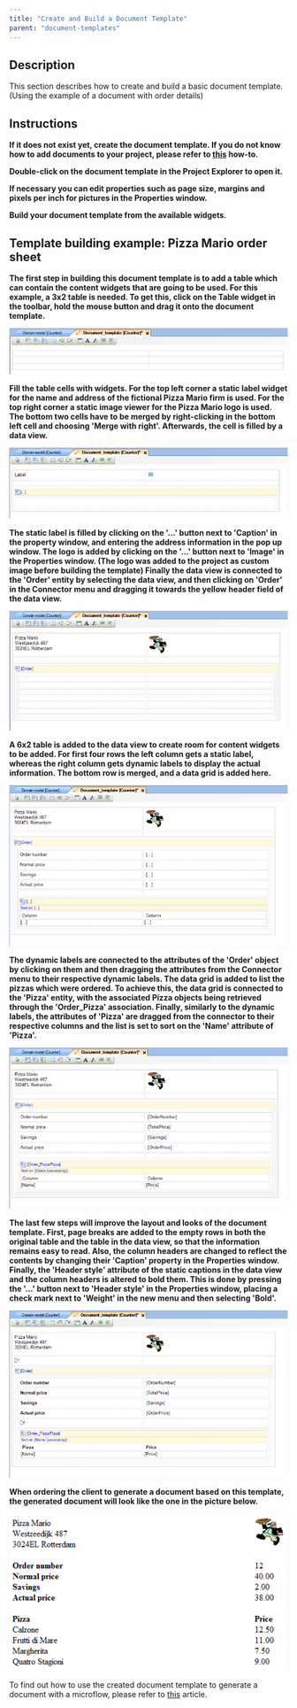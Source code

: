 ```yaml
---
title: "Create and Build a Document Template"
parent: "document-templates"
---
```

## Description

This section describes how to create and build a basic document template. (Using the example of a document with order details)

## Instructions

 **If it does not exist yet, create the document template. If you do not know how to add documents to your project, please refer to [this](add-documents-to-a-module) how-to.**

 **Double-click on the document template in the Project Explorer to open it.**

 **If necessary you can edit properties such as page size, margins and pixels per inch for pictures in the Properties window.**

 **Build your document template from the available widgets.**

## Template building example: Pizza Mario order sheet

 **The first step in building this document template is to add a table which can contain the content widgets that are going to be used. For this example, a 3x2 table is needed. To get this, click on the Table widget in the toolbar, hold the mouse button and drag it onto the document template.**

![](attachments/2621548/2752591.png)

 **Fill the table cells with widgets. For the top left corner a static label widget for the name and address of the fictional Pizza Mario firm is used. For the top right corner a static image viewer for the Pizza Mario logo is used. The bottom two cells have to be merged by right-clicking in the bottom left cell and choosing 'Merge with right'. Afterwards, the cell is filled by a data view.**

![](attachments/2621548/2752590.png)

 **The static label is filled by clicking on the '...' button next to 'Caption' in the property window, and entering the address information in the pop up window. The logo is added by clicking on the '...' button next to 'Image' in the Properties window. (The logo was added to the project as custom image before building the template) Finally the data view is connected to the 'Order' entity by selecting the data view, and then clicking on 'Order' in the Connector menu and dragging it towards the yellow header field of the data view.**

![](attachments/2621548/2752597.png)

 **A 6x2 table is added to the data view to create room for content widgets to be added. For first four rows the left column gets a static label, whereas the right column gets dynamic labels to display the actual information. The bottom row is merged, and a data grid is added here.**

![](attachments/2621548/2752592.png)

 **The dynamic labels are connected to the attributes of the 'Order' object by clicking on them and then dragging the attributes from the Connector menu to their respective dynamic labels. The data grid is added to list the pizzas which were ordered. To achieve this, the data grid is connected to the 'Pizza' entity, with the associated Pizza objects being retrieved through the 'Order_Pizza' association. Finally, similarly to the dynamic labels, the attributes of 'Pizza' are dragged from the connector to their respective columns and the list is set to sort on the 'Name' attribute of 'Pizza'.**

![](attachments/2621548/2752593.png)

 **The last few steps will improve the layout and looks of the document template. First, page breaks are added to the empty rows in both the original table and the table in the data view, so that the information remains easy to read. Also, the column headers are changed to reflect the contents by changing their 'Caption' property in the Properties window. Finally, the 'Header style' attribute of the static captions in the data view and the column headers is altered to bold them. This is done by pressing the '...' button next to 'Header style' in the Properties window, placing a check mark next to 'Weight' in the new menu and then selecting 'Bold'.**

![](attachments/2621548/2752595.png)

 **When ordering the client to generate a document based on this template, the generated document will look like the one in the picture below.**

![](attachments/2621548/2752596.png)

To find out how to use the created document template to generate a document with a microflow, please refer to [this](generate-documents-using-document-templates) article.
